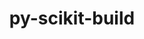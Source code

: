 ---
title: "py-scikit-build"
layout: cache
categories: [package, develop]
meta: {"versions": ["0.17.6"], "compilers": ["gcc@=11.4.0"], "oss": ["ubuntu22.04"], "platforms": ["linux"], "targets": ["x86_64_v3"], "stacks": ["e4s", "root"], "num_specs": 5, "num_specs_by_stack": {"e4s": 5, "root": 5}}
spec_details: [{"hash": "qcwbqdssqjcu7ihpg6hkx6evipkvrp53", "compiler": "gcc@=11.4.0", "versions": ["0.17.6"], "os": "ubuntu22.04", "platform": "linux", "target": "x86_64_v3", "variants": ["build_system=python_pip"], "stacks": ["e4s", "root"], "size": "-", "tarball": "https://binaries.spack.io/develop/build_cache/linux-ubuntu22.04-x86_64_v3/gcc-11.4.0/py-scikit-build-0.17.6/linux-ubuntu22.04-x86_64_v3-gcc-11.4.0-py-scikit-build-0.17.6-qcwbqdssqjcu7ihpg6hkx6evipkvrp53.spack"}, {"hash": "7xlktxjpk2znobaocaqrduvv3ckq2lp2", "compiler": "gcc@=11.4.0", "versions": ["0.17.6"], "os": "ubuntu22.04", "platform": "linux", "target": "x86_64_v3", "variants": ["build_system=python_pip"], "stacks": ["e4s", "root"], "size": "-", "tarball": "https://binaries.spack.io/develop/build_cache/linux-ubuntu22.04-x86_64_v3/gcc-11.4.0/py-scikit-build-0.17.6/linux-ubuntu22.04-x86_64_v3-gcc-11.4.0-py-scikit-build-0.17.6-7xlktxjpk2znobaocaqrduvv3ckq2lp2.spack"}, {"hash": "ajppoin4jmdwt5ztdwcaruibwsnh3t62", "compiler": "gcc@=11.4.0", "versions": ["0.17.6"], "os": "ubuntu22.04", "platform": "linux", "target": "x86_64_v3", "variants": ["build_system=python_pip"], "stacks": ["e4s", "root"], "size": "-", "tarball": "https://binaries.spack.io/develop/build_cache/linux-ubuntu22.04-x86_64_v3/gcc-11.4.0/py-scikit-build-0.17.6/linux-ubuntu22.04-x86_64_v3-gcc-11.4.0-py-scikit-build-0.17.6-ajppoin4jmdwt5ztdwcaruibwsnh3t62.spack"}, {"hash": "rrg5jaay7kutbdnwqm7l7vjjvjlckxrr", "compiler": "gcc@=11.4.0", "versions": ["0.17.6"], "os": "ubuntu22.04", "platform": "linux", "target": "x86_64_v3", "variants": ["build_system=python_pip"], "stacks": ["e4s", "root"], "size": "-", "tarball": "https://binaries.spack.io/develop/build_cache/linux-ubuntu22.04-x86_64_v3/gcc-11.4.0/py-scikit-build-0.17.6/linux-ubuntu22.04-x86_64_v3-gcc-11.4.0-py-scikit-build-0.17.6-rrg5jaay7kutbdnwqm7l7vjjvjlckxrr.spack"}, {"hash": "nohzoww7m4nr3ele2atgr7q3vt3dtop7", "compiler": "gcc@=11.4.0", "versions": ["0.17.6"], "os": "ubuntu22.04", "platform": "linux", "target": "x86_64_v3", "variants": ["build_system=python_pip"], "stacks": ["e4s", "root"], "size": "-", "tarball": "https://binaries.spack.io/develop/build_cache/linux-ubuntu22.04-x86_64_v3/gcc-11.4.0/py-scikit-build-0.17.6/linux-ubuntu22.04-x86_64_v3-gcc-11.4.0-py-scikit-build-0.17.6-nohzoww7m4nr3ele2atgr7q3vt3dtop7.spack"}]
---